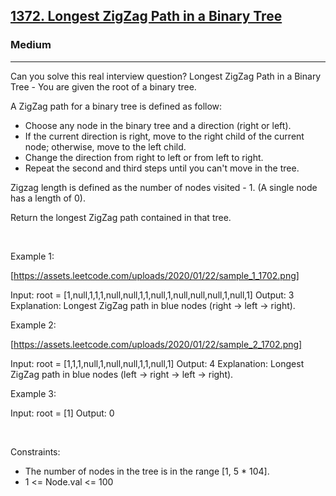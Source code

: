 <h2><a href="https://leetcode.com/problems/longest-zigzag-path-in-a-binary-tree/">1372. Longest ZigZag Path in a Binary Tree</a></h2><h3>Medium</h3><hr>Can you solve this real interview question? Longest ZigZag Path in a Binary Tree - You are given the root of a binary tree.

A ZigZag path for a binary tree is defined as follow:

 * Choose any node in the binary tree and a direction (right or left).
 * If the current direction is right, move to the right child of the current node; otherwise, move to the left child.
 * Change the direction from right to left or from left to right.
 * Repeat the second and third steps until you can't move in the tree.

Zigzag length is defined as the number of nodes visited - 1. (A single node has a length of 0).

Return the longest ZigZag path contained in that tree.

 

Example 1:

[https://assets.leetcode.com/uploads/2020/01/22/sample_1_1702.png]


Input: root = [1,null,1,1,1,null,null,1,1,null,1,null,null,null,1,null,1]
Output: 3
Explanation: Longest ZigZag path in blue nodes (right -> left -> right).


Example 2:

[https://assets.leetcode.com/uploads/2020/01/22/sample_2_1702.png]


Input: root = [1,1,1,null,1,null,null,1,1,null,1]
Output: 4
Explanation: Longest ZigZag path in blue nodes (left -> right -> left -> right).


Example 3:


Input: root = [1]
Output: 0


 

Constraints:

 * The number of nodes in the tree is in the range [1, 5 * 104].
 * 1 <= Node.val <= 100